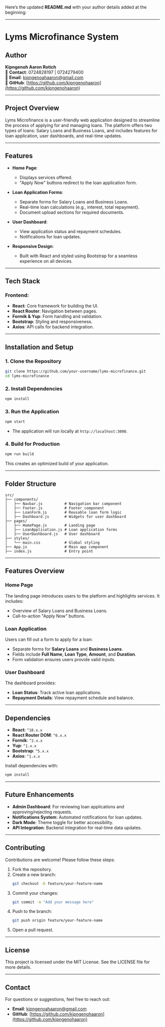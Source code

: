 Here’s the updated **README.md** with your author details added at the beginning:

---

# **Lyms Microfinance System**

## **Author**
**Kipngenoh Aaron Rotich**  
📱 **Contact**: 0724828197 | 0724279400  
📧 **Email**: [kipngenoahaaron@gmail.com](mailto:kipngenoahaaron@gmail.com)  
🔗 **GitHub**: [https://github.com/kipngenohaaron](https://github.com/kipngenohaaron)

---

## **Project Overview**
Lyms Microfinance is a user-friendly web application designed to streamline the process of applying for and managing loans. The platform offers two types of loans: Salary Loans and Business Loans, and includes features for loan application, user dashboards, and real-time updates.

---

## **Features**
- **Home Page**: 
  - Displays services offered.
  - "Apply Now" buttons redirect to the loan application form.
  
- **Loan Application Forms**: 
  - Separate forms for Salary Loans and Business Loans.
  - Real-time loan calculations (e.g., interest, total repayment).
  - Document upload sections for required documents.

- **User Dashboard**:
  - View application status and repayment schedules.
  - Notifications for loan updates.

- **Responsive Design**: 
  - Built with React and styled using Bootstrap for a seamless experience on all devices.

---

## **Tech Stack**
### Frontend:
- **React**: Core framework for building the UI.
- **React Router**: Navigation between pages.
- **Formik & Yup**: Form handling and validation.
- **Bootstrap**: Styling and responsiveness.
- **Axios**: API calls for backend integration.

---

## **Installation and Setup**
### 1. **Clone the Repository**
```bash
git clone https://github.com/your-username/lyms-microfinance.git
cd lyms-microfinance
```

### 2. **Install Dependencies**
```bash
npm install
```

### 3. **Run the Application**
```bash
npm start
```
- The application will run locally at `http://localhost:3000`.

### 4. **Build for Production**
```bash
npm run build
```
This creates an optimized build of your application.

---

## **Folder Structure**
```
src/
├── components/
│   ├── Navbar.js          # Navigation bar component
│   ├── Footer.js          # Footer component
│   ├── LoanForm.js        # Reusable loan form logic
│   ├── Dashboard.js       # Widgets for user dashboard
├── pages/
│   ├── HomePage.js        # Landing page
│   ├── LoanApplication.js # Loan application forms
│   ├── UserDashboard.js   # User dashboard
├── styles/
│   └── main.css           # Global styling
├── App.js                 # Main app component
├── index.js               # Entry point
```

---

## **Features Overview**
### **Home Page**
The landing page introduces users to the platform and highlights services. It includes:
- Overview of Salary Loans and Business Loans.
- Call-to-action "Apply Now" buttons.

### **Loan Application**
Users can fill out a form to apply for a loan:
- Separate forms for **Salary Loans** and **Business Loans**.
- Fields include **Full Name**, **Loan Type**, **Amount**, and **Duration**.
- Form validation ensures users provide valid inputs.

### **User Dashboard**
The dashboard provides:
- **Loan Status**: Track active loan applications.
- **Repayment Details**: View repayment schedule and balance.

---

## **Dependencies**
- **React**: `^18.x.x`
- **React Router DOM**: `^6.x.x`
- **Formik**: `^2.x.x`
- **Yup**: `^1.x.x`
- **Bootstrap**: `^5.x.x`
- **Axios**: `^1.x.x`

Install dependencies with:
```bash
npm install
```

---

## **Future Enhancements**
- **Admin Dashboard**: For reviewing loan applications and approving/rejecting requests.
- **Notifications System**: Automated notifications for loan updates.
- **Dark Mode**: Theme toggle for better accessibility.
- **API Integration**: Backend integration for real-time data updates.

---

## **Contributing**
Contributions are welcome! Please follow these steps:
1. Fork the repository.
2. Create a new branch:
   ```bash
   git checkout -b feature/your-feature-name
   ```
3. Commit your changes:
   ```bash
   git commit -m "Add your message here"
   ```
4. Push to the branch:
   ```bash
   git push origin feature/your-feature-name
   ```
5. Open a pull request.

---

## **License**
This project is licensed under the MIT License. See the LICENSE file for more details.

---

## **Contact**
For questions or suggestions, feel free to reach out:
- **Email**: [kipngenoahaaron@gmail.com](mailto:kipngenoahaaron@gmail.com)
- **GitHub**: [https://github.com/kipngenohaaron](https://github.com/kipngenohaaron)